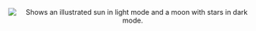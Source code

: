 <div align="center">
    <picture>
        <source media="(prefers-color-scheme: dark)" srcset="light-mode.svg">
        <source media="(prefers-color-scheme: light)" srcset="light-mode.svg">
        <img alt="Shows an illustrated sun in light mode and a moon with stars in dark mode." src="https://user-images.githubusercontent.com/25423296/163456779-a8556205-d0a5-45e2-ac17-42d089e3c3f8.png">
    </picture>
</div>
